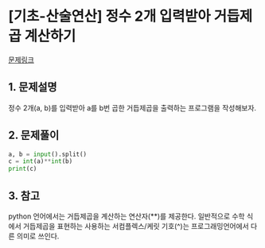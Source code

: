 # [기초-산술연산] 정수 2개 입력받아 거듭제곱 계산하기

[문제링크](https://codeup.kr/problem.php?id=6038)



## 1. 문제설명

정수 2개(a, b)를 입력받아
a를 b번 곱한 거듭제곱을 출력하는 프로그램을 작성해보자.




## 2. 문제풀이

```python
a, b = input().split()
c = int(a)**int(b)
print(c)
```



## 3. 참고

python 언어에서는 거듭제곱을 계산하는 연산자(**)를 제공한다.
일반적으로 수학 식에서 거듭제곱을 표현하는 사용하는 서컴플렉스/케릿 기호(^)는 프로그래밍언어에서 다른 의미로 쓰인다.

